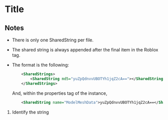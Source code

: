 # Title

## Notes

- There is only one SharedString per file.
- The shared string is always appended after the final item in the Roblox tag.
- The format is the following:

    ```xml
        <SharedStrings>
            <SharedString md5="yuZpQdnvvUBOTYh1jqZ2cA=="></SharedString>
        </SharedStrings>
    ```

    And, within the properties tag of the instance,

    ```xml
        <SharedString name="ModelMeshData">yuZpQdnvvUBOTYh1jqZ2cA==</SharedString>
    ```

1. Identify the string
